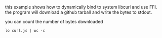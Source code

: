 this example shows how to dynamically bind to system libcurl and use FFI. the program will download a github tarball and write the bytes to stdout.

you can count the number of bytes downloaded

```shell
lo curl.js | wc -c
```
